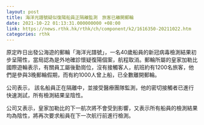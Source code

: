 ```yaml
---
layout: post
title: 海洋光譜號疑似復陽船員正隔離監測　旅客已離開郵輪
date: 2021-10-22 01:13:31.000000000 +08:00
link: https://news.rthk.hk/rthk/ch/component/k2/1616350-20211022.htm
categories: rthk
---
```


原定昨日出發公海遊的郵輪「海洋光譜號」，一名40歲船員的新冠病毒檢測結果初步呈陽性，當局認為是外地確診懷疑復陽個案，航程取消。郵輪所屬的皇家加勒比國際遊輪表示，有關員工屬後勤崗位，沒有接觸客人，航班約有1200名旅客，他們是參與3晚郵輪假期，而有約1000人曾上船，已全數離開郵輪。

公司表示， 該名船員正在隔離中，並接受醫療團隊監測，他的密切接觸者已進行快速測試，所有檢測結果呈陰性。

公司又表示，皇家加勒比的下一航次將不會受到影響，又表示所有船員的檢測結果均為陰性，將再次要求船員在下一次航行前進行檢測。
